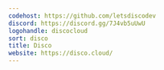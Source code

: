 ```yaml
---
codehost: https://github.com/letsdiscodev
discord: https://discord.gg/7J4vb5uUwU
logohandle: discocloud
sort: disco
title: Disco
website: https://disco.cloud/
---
```

